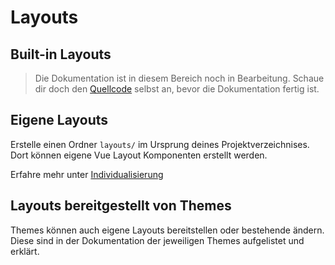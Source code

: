# Layouts

## Built-in Layouts

> Die Dokumentation ist in diesem Bereich noch in Bearbeitung. Schaue dir doch den [Quellcode](https://github.com/slidevjs/slidev/blob/main/packages/client/builtin) selbst an, bevor die Dokumentation fertig ist.

## Eigene Layouts

Erstelle einen Ordner `layouts/` im Ursprung deines Projektverzeichnises. Dort können eigene Vue Layout Komponenten erstellt werden.

Erfahre mehr unter [Individualisierung](/custom/directory-structure#layouts)

## Layouts bereitgestellt von Themes

Themes können auch eigene Layouts bereitstellen oder bestehende ändern. Diese sind in der Dokumentation der jeweiligen Themes aufgelistet und erklärt.
